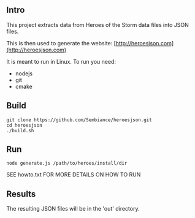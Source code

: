 Intro
-----

This project extracts data from Heroes of the Storm data files into JSON files.

This is then used to generate the website: [http://heroesjson.com](http://heroesjson.com)

It is meant to run in Linux. To run you need:
* nodejs
* git
* cmake

Build
-----

    git clone https://github.com/Sembiance/heroesjson.git
    cd heroesjson
    ./build.sh

Run
---
    node generate.js /path/to/heroes/install/dir

SEE howto.txt FOR MORE DETAILS ON HOW TO RUN

Results
-------

The resulting JSON files will be in the 'out' directory.
